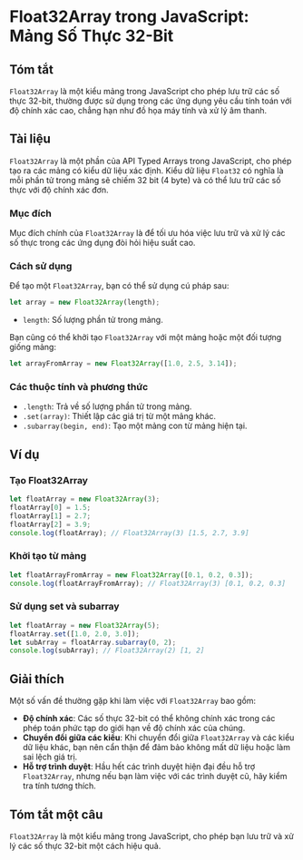<!--
Meta Description: # Float32Array trong JavaScript: Mảng Số Thực 32-Bit ## Tóm tắt `Float32Array` là một kiểu mảng trong JavaScript cho phép lưu trữ các số thực 32-bit, ...
Meta Keywords: float32array, các, mảng, một, trong
-->

# Float32Array trong JavaScript: Mảng Số Thực 32-Bit

## Tóm tắt
`Float32Array` là một kiểu mảng trong JavaScript cho phép lưu trữ các số thực 32-bit, thường được sử dụng trong các ứng dụng yêu cầu tính toán với độ chính xác cao, chẳng hạn như đồ họa máy tính và xử lý âm thanh.

## Tài liệu
`Float32Array` là một phần của API Typed Arrays trong JavaScript, cho phép tạo ra các mảng có kiểu dữ liệu xác định. Kiểu dữ liệu `Float32` có nghĩa là mỗi phần tử trong mảng sẽ chiếm 32 bit (4 byte) và có thể lưu trữ các số thực với độ chính xác đơn. 

### Mục đích
Mục đích chính của `Float32Array` là để tối ưu hóa việc lưu trữ và xử lý các số thực trong các ứng dụng đòi hỏi hiệu suất cao. 

### Cách sử dụng
Để tạo một `Float32Array`, bạn có thể sử dụng cú pháp sau:

```javascript
let array = new Float32Array(length);
```

- `length`: Số lượng phần tử trong mảng.

Bạn cũng có thể khởi tạo `Float32Array` với một mảng hoặc một đối tượng giống mảng:

```javascript
let arrayFromArray = new Float32Array([1.0, 2.5, 3.14]);
```

### Các thuộc tính và phương thức
- `.length`: Trả về số lượng phần tử trong mảng.
- `.set(array)`: Thiết lập các giá trị từ một mảng khác.
- `.subarray(begin, end)`: Tạo một mảng con từ mảng hiện tại.

## Ví dụ
### Tạo Float32Array
```javascript
let floatArray = new Float32Array(3);
floatArray[0] = 1.5;
floatArray[1] = 2.7;
floatArray[2] = 3.9;
console.log(floatArray); // Float32Array(3) [1.5, 2.7, 3.9]
```

### Khởi tạo từ mảng
```javascript
let floatArrayFromArray = new Float32Array([0.1, 0.2, 0.3]);
console.log(floatArrayFromArray); // Float32Array(3) [0.1, 0.2, 0.3]
```

### Sử dụng set và subarray
```javascript
let floatArray = new Float32Array(5);
floatArray.set([1.0, 2.0, 3.0]);
let subArray = floatArray.subarray(0, 2);
console.log(subArray); // Float32Array(2) [1, 2]
```

## Giải thích
Một số vấn đề thường gặp khi làm việc với `Float32Array` bao gồm:

- **Độ chính xác**: Các số thực 32-bit có thể không chính xác trong các phép toán phức tạp do giới hạn về độ chính xác của chúng.
- **Chuyển đổi giữa các kiểu**: Khi chuyển đổi giữa `Float32Array` và các kiểu dữ liệu khác, bạn nên cẩn thận để đảm bảo không mất dữ liệu hoặc làm sai lệch giá trị.
- **Hỗ trợ trình duyệt**: Hầu hết các trình duyệt hiện đại đều hỗ trợ `Float32Array`, nhưng nếu bạn làm việc với các trình duyệt cũ, hãy kiểm tra tính tương thích.

## Tóm tắt một câu
`Float32Array` là một kiểu mảng trong JavaScript, cho phép bạn lưu trữ và xử lý các số thực 32-bit một cách hiệu quả.